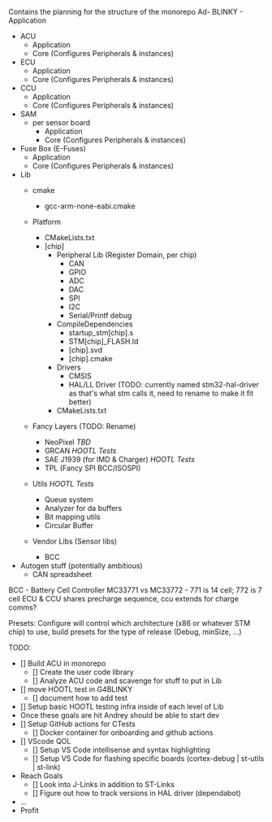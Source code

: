 Contains the planning for the structure of the monorepo
Ad- BLINKY
    - Application
- ACU
    - Application
    - Core (Configures Peripherals & instances)
- ECU
    - Application
    - Core (Configures Peripherals & instances)
- CCU
    - Application
    - Core (Configures Peripherals & instances)
- SAM
    - per sensor board
        - Application
        - Core (Configures Peripherals & instances)
- Fuse Box (E-Fuses)
    - Application
    - Core (Configures Peripherals & instances)
- Lib
    - cmake
        - gcc-arm-none-eabi.cmake
    - Platform
        - CMakeLists.txt
        - [chip]
            - Peripheral Lib (Register Domain, per chip)
                - CAN
                - GPIO
                - ADC
                - DAC
                - SPI
                - I2C
                - Serial/Printf debug
            - CompileDependencies
                - startup_stm[chip].s
                    <!-- Startup assembly -->
                - STM[chip]_FLASH.ld
                - [chip].svd
                - [chip].cmake
                    <!--
                    creates a function for setting the specific executable target to be compiled for said chip
                    said function should act like add_executable but have the Driver library automatically linked
                    -->
            - Drivers
                - CMSIS
                - HAL/LL Driver (TODO: currently named stm32-hal-driver as that's what stm calls it, need to rename to make it fit better)
            - CMakeLists.txt
                <!--
                should compile the Drivers into an interface lib 
                -->
                
    - Fancy Layers (TODO: Rename)
        - NeoPixel *TBD*
        - GRCAN *HOOTL Tests*
        - SAE J1939 (for IMD & Charger) *HOOTL Tests*
        - TPL (Fancy SPI BCC/ISOSPI)
    - Utils *HOOTL Tests*
        - Queue system
        - Analyzer for da buffers
        - Bit mapping utils
        - Circular Buffer
    - Vendor Libs (Sensor libs)
        - BCC
- Autogen stuff (potentially ambitious)
    - CAN spreadsheet
   
BCC - Battery Cell Controller
MC33771 vs MC33772 - 771 is 14 cell; 772 is 7 cell
ECU & CCU shares precharge sequence, ccu extends for charge comms?

Presets:
Configure will control which architecture (x86 or whatever STM chip) to use, build presets for the type of release (Debug, minSize, ...)

TODO:
- [] Build ACU in monorepo
    - [] Create the user code library
    - [] Analyze ACU code and scavenge for stuff to put in Lib
- [] move HOOTL test in G4BLINKY
    - [] document how to add test
- [] Setup basic HOOTL testing infra inside of each level of Lib
- Once these goals are hit Andrey should be able to start dev
- [] Setup GitHub actions for CTests
    - [] Docker container for onboarding and github actions
- [] VScode QOL
    - [] Setup VS Code intellisense and syntax highlighting
    - [] Setup VS Code for flashing specific boards (cortex-debug | st-utils | st-link)
- Reach Goals
    - [] Look into J-Links in addition to ST-Links
    - [] Figure out how to track versions in HAL driver (dependabot)
- ...
- Profit
